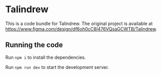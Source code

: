 
  # Talindrew

  This is a code bundle for Talindrew. The original project is available at https://www.figma.com/design/df6oh0cC8I476VQsaGCWTB/Talindrew.

  ## Running the code

  Run `npm i` to install the dependencies.

  Run `npm run dev` to start the development server.
  